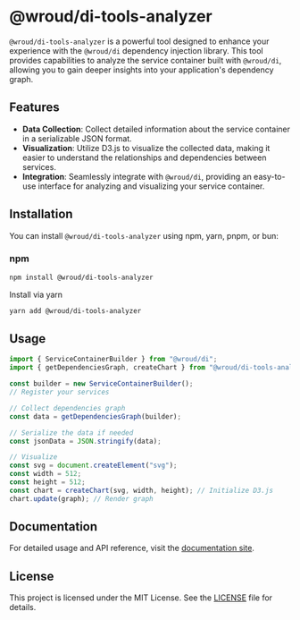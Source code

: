 # @wroud/di-tools-analyzer

`@wroud/di-tools-analyzer` is a powerful tool designed to enhance your experience with the `@wroud/di` dependency injection library. This tool provides capabilities to analyze the service container built with `@wroud/di`, allowing you to gain deeper insights into your application's dependency graph.

## Features

- **Data Collection**: Collect detailed information about the service container in a serializable JSON format.
- **Visualization**: Utilize D3.js to visualize the collected data, making it easier to understand the relationships and dependencies between services.
- **Integration**: Seamlessly integrate with `@wroud/di`, providing an easy-to-use interface for analyzing and visualizing your service container.

## Installation

You can install `@wroud/di-tools-analyzer` using npm, yarn, pnpm, or bun:

### npm

```sh
npm install @wroud/di-tools-analyzer
```

Install via yarn

```sh
yarn add @wroud/di-tools-analyzer
```

## Usage

```typescript
import { ServiceContainerBuilder } from "@wroud/di";
import { getDependenciesGraph, createChart } from "@wroud/di-tools-analyzer";

const builder = new ServiceContainerBuilder();
// Register your services

// Collect dependencies graph
const data = getDependenciesGraph(builder);

// Serialize the data if needed
const jsonData = JSON.stringify(data);

// Visualize
const svg = document.createElement("svg");
const width = 512;
const height = 512;
const chart = createChart(svg, width, height); // Initialize D3.js
chart.update(graph); // Render graph
```

## Documentation

For detailed usage and API reference, visit the [documentation site](https://wroud.dev).

## License

This project is licensed under the MIT License. See the [LICENSE](./LICENSE) file for details.
